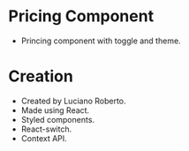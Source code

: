 # Pricing Component

- Princing component with toggle and theme.

# Creation

- Created by Luciano Roberto.
- Made using React.
- Styled components.
- React-switch.
- Context API.

